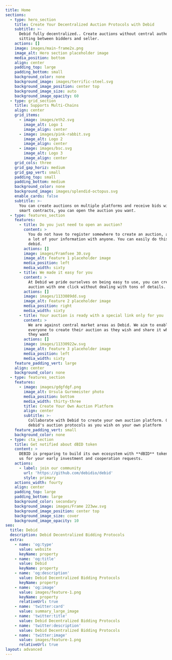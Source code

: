 ```yaml
---
title: Home
sections:
  - type: hero_section
    title: Create Your Decentralized Auction Protocols with Debid
    subtitle: >-
      Debid fully decentralized.. Create auctions without central authority
      sitting between bidders and seller.
    actions: []
    image: images/main-frame2x.png
    image_alt: Hero section placeholder image
    media_position: bottom
    align: center
    padding_top: large
    padding_bottom: small
    background_color: none
    background_image: images/terrific-steel.svg
    background_image_position: center top
    background_image_size: auto
    background_image_opacity: 60
  - type: grid_section
    title: Supports Multi-Chains
    align: center
    grid_items:
      - image: images/eth2.svg
        image_alt: Logo 1
        image_align: center
      - image: images/pink-rabbit.svg
        image_alt: Logo 2
        image_align: center
      - image: images/bsc.svg
        image_alt: Logo 3
        image_align: center
    grid_cols: three
    grid_gap_horiz: medium
    grid_gap_vert: small
    padding_top: small
    padding_bottom: medium
    background_color: none
    background_image: images/splendid-octopus.svg
    enable_cards: false
    subtitle: >-
      You can create auctions on multiple platforms and receive bids with Debid
      smart contracts, you can open the auction you want.
  - type: features_section
    features:
      - title: Do you just need to open an auction?
        content: >
          You do not have to register somewhere to create an auction, and share
          a lot of your information with anyone. You can easily do this by using
          debid.
        actions: []
        image: images/Framfsee 30.svg
        image_alt: Feature 1 placeholder image
        media_position: left
        media_width: sixty
      - title: We made it easy for you
        content: >
          At Debid we pride ourselves on being easy to use, you can create your
          auction with one click without dealing with tons of details.
        actions: []
        image: images/1133089dd.svg
        image_alt: Feature 2 placeholder image
        media_position: right
        media_width: sixty
      - title: Your auction is ready with a special link only for you
        content: >
          We are against central market areas as Debid. We aim to enable
          everyone to create their auction as they wish and share it wherever
          they want
        actions: []
        image: images/11330922w.svg
        image_alt: Feature 3 placeholder image
        media_position: left
        media_width: sixty
    feature_padding_vert: large
    align: center
    background_color: none
  - type: features_section
    features:
      - image: images/gdgfdgf.png
        image_alt: Ursula Gurnmeister photo
        media_position: bottom
        media_width: thirty-three
        title: Create Your Own Auction Platform
        align: center
        subtitle: >-
          Collaborate with Debid to create your own auction platform. Organize
          debid's auction protocols as you wish on your own platform
    feature_padding_vert: small
    background_color: none
  - type: cta_section
    title: Get notified about dBID token
    content: >
      DEBID is preparing to build its own ecosystem with **dBID** token, contact
      us for your early investment and cooperation requests.
    actions:
      - label: join our community
        url: 'https://github.com/debidio/debid'
        style: primary
    actions_width: fourty
    align: center
    padding_top: large
    padding_bottom: large
    background_color: secondary
    background_image: images/Frame 223ww.svg
    background_image_position: center top
    background_image_size: cover
    background_image_opacity: 10
seo:
  title: Debid
  description: Debid Decentralized Bidding Protocols
  extra:
    - name: 'og:type'
      value: website
      keyName: property
    - name: 'og:title'
      value: Debid
      keyName: property
    - name: 'og:description'
      value: Debid Decentralized Bidding Protocols
      keyName: property
    - name: 'og:image'
      value: images/feature-1.png
      keyName: property
      relativeUrl: true
    - name: 'twitter:card'
      value: summary_large_image
    - name: 'twitter:title'
      value: Debid Decentralized Bidding Protocols
    - name: 'twitter:description'
      value: Debid Decentralized Bidding Protocols
    - name: 'twitter:image'
      value: images/feature-1.png
      relativeUrl: true
layout: advanced
---
```


